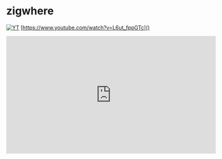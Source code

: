 # zigwhere

[![YT](https://i.ytimg.com/vi/L6ut_fppGTc/maxresdefault.jpg)](https://www.youtube.com/watch?v=L6ut_fppGTc)
[https://www.youtube.com/watch?v=L6ut_fppGTc]()

<iframe width="560" height="315" src="https://www.youtube.com/embed/L6ut_fppGTc?si=Pctiel24tAl1H729" title="YouTube video player" frameborder="0" allow="accelerometer; autoplay; clipboard-write; encrypted-media; gyroscope; picture-in-picture; web-share" referrerpolicy="strict-origin-when-cross-origin" allowfullscreen></iframe>
